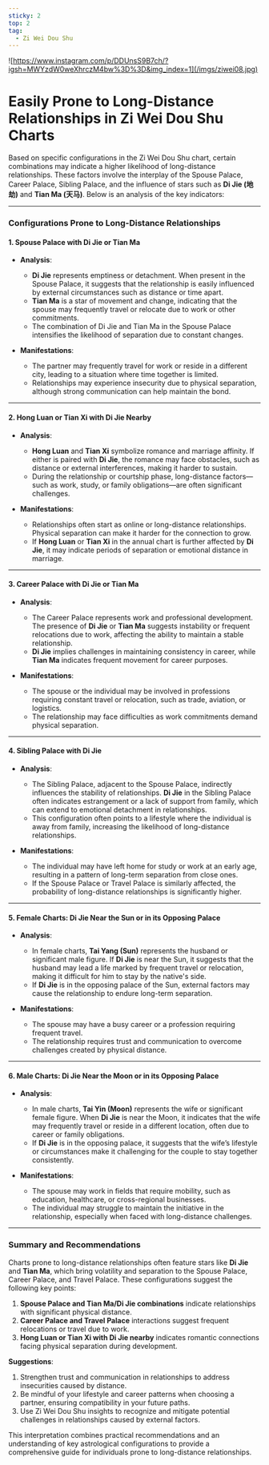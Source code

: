 ```yaml
---
sticky: 2
top: 2
tag:
  - Zi Wei Dou Shu
---
```


![https://www.instagram.com/p/DDUnsS9B7ch/?igsh=MWYzdW0weXhrczM4bw%3D%3D&img_index=1](/imgs/ziwei08.jpg)

# Easily Prone to Long-Distance Relationships in Zi Wei Dou Shu Charts

Based on specific configurations in the Zi Wei Dou Shu chart, certain combinations may indicate a higher likelihood of long-distance relationships. These factors involve the interplay of the Spouse Palace, Career Palace, Sibling Palace, and the influence of stars such as **Di Jie (地劫)** and **Tian Ma (天马)**. Below is an analysis of the key indicators:

---

### **Configurations Prone to Long-Distance Relationships**

#### **1. Spouse Palace with Di Jie or Tian Ma**

- **Analysis**:

  - **Di Jie** represents emptiness or detachment. When present in the Spouse Palace, it suggests that the relationship is easily influenced by external circumstances such as distance or time apart.
  - **Tian Ma** is a star of movement and change, indicating that the spouse may frequently travel or relocate due to work or other commitments.
  - The combination of Di Jie and Tian Ma in the Spouse Palace intensifies the likelihood of separation due to constant changes.

- **Manifestations**:

  - The partner may frequently travel for work or reside in a different city, leading to a situation where time together is limited.
  - Relationships may experience insecurity due to physical separation, although strong communication can help maintain the bond.

---

#### **2. Hong Luan or Tian Xi with Di Jie Nearby**

- **Analysis**:

  - **Hong Luan** and **Tian Xi** symbolize romance and marriage affinity. If either is paired with **Di Jie**, the romance may face obstacles, such as distance or external interferences, making it harder to sustain.
  - During the relationship or courtship phase, long-distance factors—such as work, study, or family obligations—are often significant challenges.

- **Manifestations**:

  - Relationships often start as online or long-distance relationships. Physical separation can make it harder for the connection to grow.
  - If **Hong Luan** or **Tian Xi** in the annual chart is further affected by **Di Jie**, it may indicate periods of separation or emotional distance in marriage.

---

#### **3. Career Palace with Di Jie or Tian Ma**

- **Analysis**:

  - The Career Palace represents work and professional development. The presence of **Di Jie** or **Tian Ma** suggests instability or frequent relocations due to work, affecting the ability to maintain a stable relationship.
  - **Di Jie** implies challenges in maintaining consistency in career, while **Tian Ma** indicates frequent movement for career purposes.

- **Manifestations**:

  - The spouse or the individual may be involved in professions requiring constant travel or relocation, such as trade, aviation, or logistics.
  - The relationship may face difficulties as work commitments demand physical separation.

---

#### **4. Sibling Palace with Di Jie**

- **Analysis**:

  - The Sibling Palace, adjacent to the Spouse Palace, indirectly influences the stability of relationships. **Di Jie** in the Sibling Palace often indicates estrangement or a lack of support from family, which can extend to emotional detachment in relationships.
  - This configuration often points to a lifestyle where the individual is away from family, increasing the likelihood of long-distance relationships.

- **Manifestations**:

  - The individual may have left home for study or work at an early age, resulting in a pattern of long-term separation from close ones.
  - If the Spouse Palace or Travel Palace is similarly affected, the probability of long-distance relationships is significantly higher.

---

#### **5. Female Charts: Di Jie Near the Sun or in its Opposing Palace**

- **Analysis**:

  - In female charts, **Tai Yang (Sun)** represents the husband or significant male figure. If **Di Jie** is near the Sun, it suggests that the husband may lead a life marked by frequent travel or relocation, making it difficult for him to stay by the native's side.
  - If **Di Jie** is in the opposing palace of the Sun, external factors may cause the relationship to endure long-term separation.

- **Manifestations**:

  - The spouse may have a busy career or a profession requiring frequent travel.
  - The relationship requires trust and communication to overcome challenges created by physical distance.

---

#### **6. Male Charts: Di Jie Near the Moon or in its Opposing Palace**

- **Analysis**:

  - In male charts, **Tai Yin (Moon)** represents the wife or significant female figure. When **Di Jie** is near the Moon, it indicates that the wife may frequently travel or reside in a different location, often due to career or family obligations.
  - If **Di Jie** is in the opposing palace, it suggests that the wife’s lifestyle or circumstances make it challenging for the couple to stay together consistently.

- **Manifestations**:

  - The spouse may work in fields that require mobility, such as education, healthcare, or cross-regional businesses.
  - The individual may struggle to maintain the initiative in the relationship, especially when faced with long-distance challenges.

---

### **Summary and Recommendations**

Charts prone to long-distance relationships often feature stars like **Di Jie** and **Tian Ma**, which bring volatility and separation to the Spouse Palace, Career Palace, and Travel Palace. These configurations suggest the following key points:

1. **Spouse Palace and Tian Ma/Di Jie combinations** indicate relationships with significant physical distance.
2. **Career Palace and Travel Palace** interactions suggest frequent relocations or travel due to work.
3. **Hong Luan or Tian Xi with Di Jie nearby** indicates romantic connections facing physical separation during development.

**Suggestions**:

1. Strengthen trust and communication in relationships to address insecurities caused by distance.
2. Be mindful of your lifestyle and career patterns when choosing a partner, ensuring compatibility in your future paths.
3. Use Zi Wei Dou Shu insights to recognize and mitigate potential challenges in relationships caused by external factors.

This interpretation combines practical recommendations and an understanding of key astrological configurations to provide a comprehensive guide for individuals prone to long-distance relationships.
